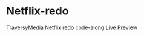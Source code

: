 # Netflix-redo
TraversyMedia Netflix redo code-along
<a href="https://borkk85.github.io/Netflix-redo/">Live Preview</a>
